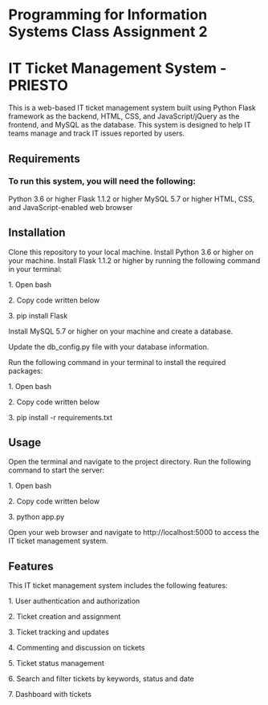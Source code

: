 <h1>Programming for Information Systems Class Assignment 2</h1>

<h1>IT Ticket Management System - PRIESTO</h1>

<p>This is a web-based IT ticket management system built using Python Flask framework as the backend, HTML, CSS, and JavaScript/jQuery as the frontend, and MySQL as the database. This system is designed to help IT teams manage and track IT issues reported by users.</p>

<h2>Requirements</h2>

<h3>To run this system, you will need the following:</h3>

<p>Python 3.6 or higher
Flask 1.1.2 or higher
MySQL 5.7 or higher
HTML, CSS, and JavaScript-enabled web browser</p>

<h2>Installation</h2>

<p>Clone this repository to your local machine.
Install Python 3.6 or higher on your machine.
Install Flask 1.1.2 or higher by running the following command in your terminal:</p>
<p>1. Open bash</p>
<p>2. Copy code written below</p>
<p>3. pip install Flask</p>
<p>Install MySQL 5.7 or higher on your machine and create a database.</p>
<p>Update the db_config.py file with your database information.</p>
<p>Run the following command in your terminal to install the required packages:</p>
<p>1. Open bash</p>
<p>2. Copy code written below</p>
<p>3. pip install -r requirements.txt</p>

<h2>Usage</h2>

<p>Open the terminal and navigate to the project directory.
Run the following command to start the server:</p>
<p>1. Open bash</p>
<p>2. Copy code written below</p>
<p>3. python app.py</p>
<p> Open your web browser and navigate to http://localhost:5000 to access the IT ticket management system.</p>

<h2>Features</h2>

<p>This IT ticket management system includes the following features:</p>

<p>1. User authentication and authorization</p>
<p>2. Ticket creation and assignment</p>
<p>3. Ticket tracking and updates</p>
<p>4. Commenting and discussion on tickets</p>
<p>5. Ticket status management</p>
<p>6. Search and filter tickets by keywords, status and date</p>
<p>7. Dashboard with tickets</p>


